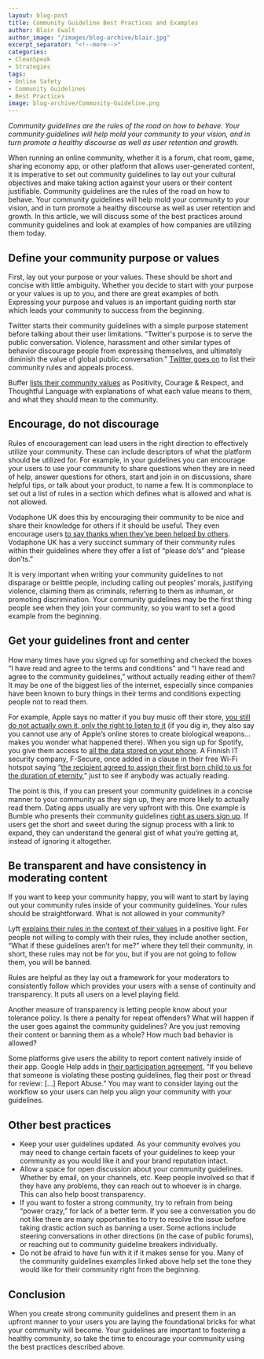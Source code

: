 ```yaml
---
layout: blog-post
title: Community Guideline Best Practices and Examples
author: Blair Ewalt
author_image: "/images/blog-archive/blair.jpg"
excerpt_separator: "<!--more-->"
categories:
- CleanSpeak
- Strategies
tags:
- Online Safety
- Community Guidelines
- Best Practices
image: blog-archive/Community-Guideline.png
---
```


_Community guidelines are the rules of the road on how to behave. Your community guidelines will help mold your community to your vision, and in turn promote a healthy discourse as well as user retention and growth._

<!--more-->

When running an online community, whether it is a forum, chat room, game, sharing economy app, or other platform that allows user-generated content, it is imperative to set out community guidelines to lay out your cultural objectives and make taking action against your users or their content justifiable. Community guidelines are the rules of the road on how to behave. Your community guidelines will help mold your community to your vision, and in turn promote a healthy discourse as well as user retention and growth. In this article, we will discuss some of the best practices around community guidelines and look at examples of how companies are utilizing them today. 

## Define your community purpose or values

First, lay out your purpose or your values. These should be short and concise with little ambiguity. Whether you decide to start with your purpose or your values is up to you, and there are great examples of both. Expressing your purpose and values is an important guiding north star which leads your community to success from the beginning. 

Twitter starts their community guidelines with a simple purpose statement before talking about their user limitations. “​​Twitter's purpose is to serve the public conversation. Violence, harassment and other similar types of behavior discourage people from expressing themselves, and ultimately diminish the value of global public conversation.” [Twitter goes on](https://help.twitter.com/en/rules-and-policies/twitter-rules) to list their community rules and appeals process. 

Buffer [lists their community values](https://docs.google.com/document/d/1DsYPUWf0YdPPWW1OkqTdwQPVMwZFwLsheC4BfyjgjGg/edit) as Positivity, Courage & Respect, and Thoughtful Language with explanations of what each value means to them, and what they should mean to the community.

## Encourage, do not discourage

Rules of encouragement can lead users in the right direction to effectively utilize your community. These can include descriptors of what the platform should be utilized for. For example, in your guidelines you can encourage your users to use your community to share questions when they are in need of help, answer questions for others, start and join in on discussions, share helpful tips, or talk about your product, to name a few. It is commonplace to set out a list of rules in a section which defines what is allowed and what is not allowed. 

Vodaphone UK does this by encouraging their community to be nice and share their knowledge for others if it should be useful. They even encourage users [to say thanks when they’ve been helped by others](https://forum.vodafone.co.uk/t5/About-the-Community/Community-Guidelines/td-p/2421960). Vodaphone UK has a very succinct summary of their community rules within their guidelines where they offer a list of “please do’s” and “please don’ts.” 

It is very important when writing your community guidelines to not disparage or belittle people, including calling out peoples’ morals, justifying violence, claiming them as criminals, referring to them as inhuman, or promoting discrimination. Your community guidelines may be the first thing people see when they join your community, so you want to set a good example from the beginning. 

## Get your guidelines front and center 

How many times have you signed up for something and checked the boxes “I have read and agree to the terms and conditions” and “I have read and agree to the community guidelines,” without actually reading either of them? It may be one of the biggest lies of the internet, especially since companies have been known to bury things in their terms and conditions expecting people not to read them. 

For example, Apple says no matter if you buy music off their store, [you still do not actually own it, only the right to listen to it](https://www.apple.com/legal/internet-services/itunes/us/terms.html) (if you dig in, they also say you cannot use any of Apple’s online stores to create biological weapons… makes you wonder what happened there). When you sign up for Spotify, you give them access to [all the data stored on your phone](https://www.spotify.com/us/legal/end-user-agreement/). A Finnish IT security company, F-Secure, once added in a clause in their free Wi-Fi hotspot saying “[the recipient agreed to assign their first born child to us for the duration of eternity](https://phys.org/news/2014-09-britons-first-born-children-free-wifi.html#:~:text=The%20terms%20included%20a%20%22Herod,live%2C%20six%20people%20signed%20up.),” just to see if anybody was actually reading. 

The point is this, if you can present your community guidelines in a concise manner to your community as they sign up, they are more likely to actually read them. Dating apps usually are very upfront with this. One example is Bumble who presents their community guidelines [right as users sign up](https://www.sec.gov/Archives/edgar/data/1830043/000119312521009745/g20761g52x31.jpg). If users get the short and sweet during the signup process with a link to expand, they can understand the general gist of what you’re getting at, instead of ignoring it altogether. 

## Be transparent and have consistency in moderating content

If you want to keep your community happy, you will want to start by laying out your community rules inside of your community guidelines. Your rules should be straightforward. What is not allowed in your community?  

Lyft [explains their rules in the context of their values](https://www.lyft.com/safety/community-guidelines) in a positive light. For people not willing to comply with their rules, they include another section, “What if these guidelines aren’t for me?” where they tell their community, in short, these rules may not be for you, but if you are not going to follow them, you will be banned. 

Rules are helpful as they lay out a framework for your moderators to consistently follow which provides your users with a sense of continuity and transparency. It puts all users on a level playing field. 

Another measure of transparency is letting people know about your tolerance policy. Is there a penalty for repeat offenders? What will happen if the user goes against the community guidelines? Are you just removing their content or banning them as a whole? How much bad behavior is allowed? 

Some platforms give users the ability to report content natively inside of their app. Google Help adds in [their participation agreement](https://support.google.com/communities/answer/7424249), “If you believe that someone is violating these posting guidelines, flag their post or thread for review: […] Report Abuse.” You may want to consider laying out the workflow so your users can help you align your community with your guidelines. 

## Other best practices

- Keep your user guidelines updated. As your community evolves you may need to change certain facets of your guidelines to keep your community as you would like it and your brand reputation intact. 
- Allow a space for open discussion about your community guidelines. Whether by email, on your channels, etc. Keep people involved so that if they have any problems, they can reach out to whoever is in charge. This can also help boost transparency.  
- If you want to foster a strong community, try to refrain from being “power crazy,” for lack of a better term. If you see a conversation you do not like there are many opportunities to try to resolve the issue before taking drastic action such as banning a user. Some actions include steering conversations in other directions (in the case of public forums), or reaching out to community guideline breakers individually. 
- Do not be afraid to have fun with it if it makes sense for you. Many of the community guidelines examples linked above help set the tone they would like for their community right from the beginning.

## Conclusion

When you create strong community guidelines and present them in an upfront manner to your users you are laying the foundational bricks for what your community will become. Your guidelines are important to fostering a healthy community, so take the time to encourage your community using the best practices described above. 
